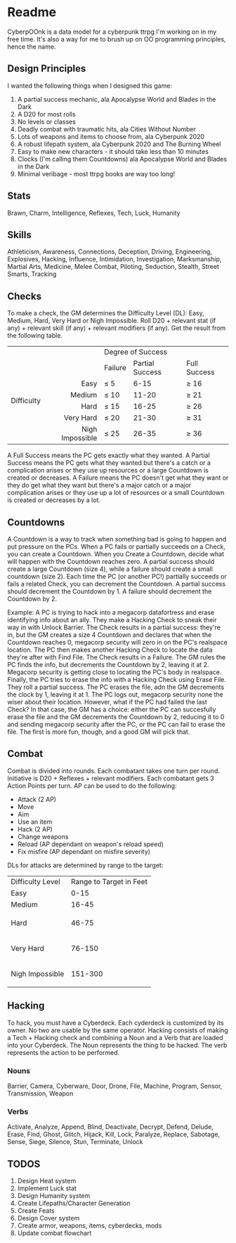 # Readme

CyberpOOnk is a data model for a cyberpunk ttrpg I'm working on in my free time. It's also a way for me to brush up on OO programming principles, hence the name.

## Design Principles

I wanted the following things when I designed this game:

1. A partial success mechanic, ala Apocalypse World and Blades in the Dark
2. A D20 for most rolls
3. No levels or classes
4. Deadly combat with traumatic hits, ala Cities Without Number
5. Lots of weapons and items to choose from, ala Cyberpunk 2020
6. A robust lifepath system, ala Cyberpunk 2020 and The Burning Wheel
7. Easy to make new characters - it should take less than 10 minutes
8. Clocks (I'm calling them Countdowns) ala Apocalypse World and Blades in the Dark
9. Minimal veribage - most ttrpg books are way too long!

## Stats

Brawn, Charm, Intelligence, Reflexes, Tech, Luck, Humanity

## Skills

Athleticism, Awareness, Connections, Deception, Driving, Engineering, Explosives, Hacking, Influence, Intimidation, Investigation, Marksmanship, Martial Arts, Medicine, Melee Combat, Piloting, Seduction, Stealth, Street Smarts, Tracking

## Checks

To make a check, the GM determines the Difficulty Level (DL): Easy, Medium, Hard, Very Hard or Nigh Impossible. Roll D20 + relevant stat (if any) + relevant skill (if any) + relevant modifiers (if any). Get the result from the following table.

<table>
<tbody>
<tr>
<td colspan="2"></td>
<td colspan="3">Degree of Success</td>
</tr>
<tr>
<td rowspan="6">Difficulty</td>
<td></td>
<td>Failure</td>
<td>Partial Success</td>
<td>Full Success</td>
</tr>
<tr>
<td style='text-align:right; vertical-align:middle'>Easy</td>
<td>&le; 5</td>
<td>6-15</td>
<td>&ge; 16</td>
</tr>
<tr>
<td style='text-align:right; vertical-align:middle'>Medium</td>
<td>&le; 10</td>
<td>11-20</td>
<td>&ge; 21</td>
</tr>
<tr>
<td style='text-align:right; vertical-align:middle'>Hard</td>
<td>&le; 15</td>
<td>16-25</td>
<td>&ge; 26</td>
</tr>
<tr>
<td style='text-align:right; vertical-align:middle'>Very Hard</td>
<td>&le; 20</td>
<td>21-30</td>
<td>&ge; 31</td>
</tr>
<tr>
<td style='text-align:right; vertical-align:middle'>Nigh Impossible</td>
<td>&le; 25</td>
<td>26-35</td>
<td>&ge; 36</td>
</tr>
</tbody>
</table>

A Full Success means the PC gets exactly what they wanted. A Partial Success means the PC gets what they wanted but there's a catch or a complication arises or they use up resources or a large Countdown is created or decreases. A Failure means the PC doesn't get what they want or they do get what they want but there's a major catch or a major complication arises or they use up a lot of resources or a small Countdown is created or decreases by a lot.

## Countdowns

A Countdown is a way to track when something bad is going to happen and put pressure on the PCs. When a PC fails or partially succeeds on a Check, you can create a Countdown. When you Create a Countdown, decide what will happen with the Countdown reaches zero. A partial success should create a large Countdown (size 4), while a failure should create a small countdown (size 2). Each time the PC (or another PC!) partially succeeds or fails a related Check, you can decrement the Countdown. A partial success should decrement the Countdown by 1. A failure should decrement the Countdown by 2.

Example: A PC is trying to hack into a megacorp datafortress and erase identifying info about an ally. They make a Hacking Check to sneak their way in with Unlock Barrier. The Check results in a partial success: they're in, but the GM creates a size 4 Countdown and declares that when the Countdown reaches 0, megacorp security will zero in on the PC's realspace location. The PC then makes another Hacking Check to locate the data they're after with Find File. The Check results in a Failure. The GM rules the PC finds the info, but decrements the Countdown by 2, leaving it at 2. Megacorp security is getting close to locating the PC's body in realspace. Finally, the PC tries to erase the info with a Hacking Check using Erase File. They roll a partial success. The PC erases the file, adn the GM decrements the clock by 1, leaving it at 1. The PC logs out, megacorp security none the wiser about their location. However, what if the PC had failed the last Check? In that case, the GM has a choice: either the PC can succesfully erase the file and the GM decrements the Countdown by 2, reducing it to 0 and sending megacorp security after the PC, or the PC can fail to erase the file. The first is more fun, though, and a good GM will pick that.

## Combat

Combat is divided into rounds. Each combatant takes one turn per round. Initiative is D20 + Reflexes + relevant modifiers. Each combatant gets 3 Action Points per turn. AP can be used to do the following:

- Attack (2 AP)
- Move
- Aim
- Use an item
- Hack (2 AP)
- Change weapons
- Reload (AP dependant on weapon's reload speed)
- Fix misfire (AP dependant on misfire severity)

DLs for attacks are determined by range to the target:

<table>
<tbody>
<tr>
<td>Difficulty Level</td>
<td>Range to Target in Feet</td>
</tr>
<tr>
<td>Easy</td>
<td>0-15</td>
</tr>
<tr>
<td>Medium</td>
<td>16-45</td>
</tr>
<tr>
<td>Hard</td>
<td>
<p>46-75</p>
</td>
</tr>
<tr>
<td>Very Hard</td>
<td>
<p>76-150</p>
</td>
</tr>
<tr>
<td>Nigh Impossible</td>
<td>
<p>151-300</p>
</td>
</tr>
</tbody>
</table>

## Hacking

To hack, you must have a Cyberdeck. Each cyderdeck is customized by its owner. No two are usable by the same operator. Hacking consists of making a Tech + Hacking check and combining a Noun and a Verb that are loaded into your Cyberdeck. The Noun represents the thing to be hacked. The verb represents the action to be performed.

### Nouns

Barrier, Camera, Cyberware, Door, Drone, File, Machine, Program, Sensor, Transmission, Weapon

### Verbs

Activate, Analyze, Append, Blind, Deactivate, Decrypt, Defend, Delude, Erase, Find, Ghost, Glitch, Hijack, Kill, Lock, Paralyze, Replace, Sabotage, Sense, Siege, Silence, Stun, Terminate, Unlock

## TODOS

1. Design Heat system
2. Implement Luck stat
3. Design Humanity system
4. Create Lifepaths/Character Generation
5. Create Feats
6. Design Cover system
7. Create armor, weapons, items, cyberdecks, mods
8. Update combat flowchart
